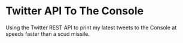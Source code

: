 # Twitter API To The Console
Using the Twitter REST API to print my latest tweets to the Console at speeds faster than a scud missile.
